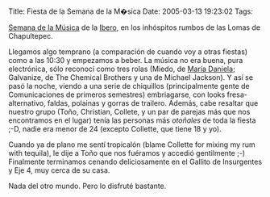 Title: Fiesta de la Semana de la M�sica
Date: 2005-03-13 19:23:02
Tags: 

<p><a href="http://www.geocities.com/semanamusica">Semana de la Música</a> de la <a href="http://www.uia.mx">Ibero</a>, en los inhóspitos rumbos de las Lomas de Chapultepec.</p>
<p>Llegamos algo temprano (a comparación de cuando voy a otras fiestas) como a las 10:30 y empezamos a beber. La música no era buena, pura electrónica, sólo reconocí como tres rolas (Miedo, de <a href="http://www.nuevosricos.com">María Daniela</a>; Galvanize, de The Chemical Brothers y una de Michael Jackson). Y así se pasó la noche, viendo a una serie de chiquillos (principalmente gente de Comunicaciones de primeros semestres) embriagarse, con looks fresa-alternativo, faldas, polainas y gorras de trailero. Además, cabe resaltar que nuestro grupo (Toño, Christian, Collete, y un par de parejas más que nos encontramos en el lugar) tenía las personas más <i>otoñales</i> de toda la fiesta ;-D, nadie era menor de 24 (excepto Collette, que tiene 18 y yo).</p>
<p>Cuando ya de plano me sentí tropicalón (blame Collette for mixing my rum with tequila), le dije a Toño que nos fuéramos y accedió gentilmente ;-) Finalmente terminamos cenando deliciosamente en el Gallito de Insurgentes y Eje 4, muy cerca de su casa.</p>
<p>Nada del otro mundo. Pero lo disfruté bastante.</p>
<br/><br/>
